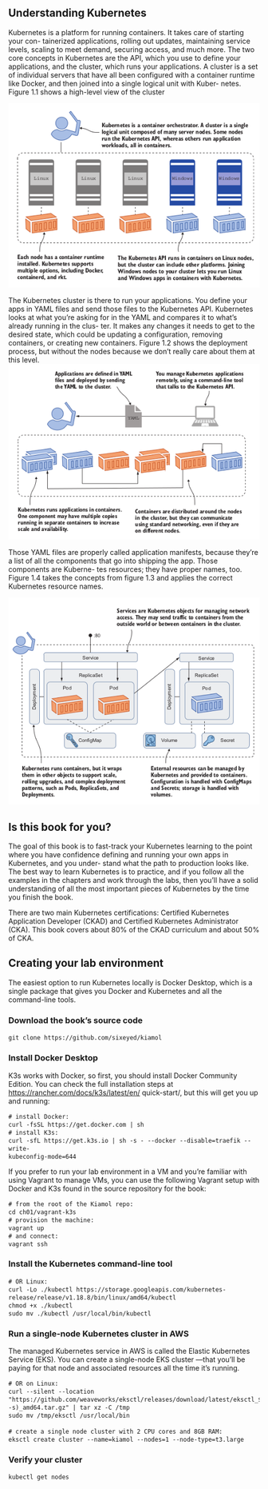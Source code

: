 ## Understanding Kubernetes
Kubernetes is a platform for running containers. It takes care of starting your con-
tainerized applications, rolling out updates, maintaining service levels, scaling to meet
demand, securing access, and much more. The two core concepts in Kubernetes are
the API, which you use to define your applications, and the cluster, which runs your
applications. A cluster is a set of individual servers that have all been configured with a
container runtime like Docker, and then joined into a single logical unit with Kuber-
netes. Figure 1.1 shows a high-level view of the cluster

![](imgs/kubernetes.png)

The Kubernetes cluster is there to run your applications. You define your apps in
YAML files and send those files to the Kubernetes API. Kubernetes looks at what
you’re asking for in the YAML and compares it to what’s already running in the clus-
ter. It makes any changes it needs to get to the desired state, which could be updating
a configuration, removing containers, or creating new containers. Figure 1.2 shows the deployment process,
but without the nodes because we don’t really care about them at this level.
![](imgs/kubernetes-deploy.png)

Those YAML files are properly called application manifests, because they’re a list
of all the components that go into shipping the app. Those components are Kuberne-
tes resources; they have proper names, too. Figure 1.4 takes the concepts from figure 1.3
and applies the correct Kubernetes resource names.

![](imgs/kubernetes-resources.png)

## Is this book for you?
The goal of this book is to fast-track your Kubernetes learning to the point where you
have confidence defining and running your own apps in Kubernetes, and you under-
stand what the path to production looks like. The best way to learn Kubernetes is to
practice, and if you follow all the examples in the chapters and work through the labs,
then you’ll have a solid understanding of all the most important pieces of Kubernetes
by the time you finish the book.

There
are two main Kubernetes certifications: Certified Kubernetes Application Developer
(CKAD) and Certified Kubernetes Administrator (CKA). This book covers about 80%
of the CKAD curriculum and about 50% of CKA.

## Creating your lab environment
The easiest option to run Kubernetes locally is Docker Desktop, which is a single
package that gives you Docker and Kubernetes and all the command-line tools.

### Download the book’s source code
```
git clone https://github.com/sixeyed/kiamol
```

### Install Docker Desktop
K3s works with Docker, so first, you should install Docker Community Edition. You
can check the full installation steps at https://rancher.com/docs/k3s/latest/en/
quick-start/, but this will get you up and running:
```
# install Docker:
curl -fsSL https://get.docker.com | sh
# install K3s:
curl -sfL https://get.k3s.io | sh -s - --docker --disable=traefik --write-
kubeconfig-mode=644
```
If you prefer to run your lab environment in a VM and you’re familiar with using
Vagrant to manage VMs, you can use the following Vagrant setup with Docker and K3s
found in the source repository for the book:
```
# from the root of the Kiamol repo:
cd ch01/vagrant-k3s
# provision the machine:
vagrant up
# and connect:
vagrant ssh
```

### Install the Kubernetes command-line tool
```
# OR Linux:
curl -Lo ./kubectl https://storage.googleapis.com/kubernetes-release/release/v1.18.8/bin/linux/amd64/kubectl
chmod +x ./kubectl
sudo mv ./kubectl /usr/local/bin/kubectl
```

### Run a single-node Kubernetes cluster in AWS
The managed Kubernetes service in AWS is called the Elastic Kubernetes Service (EKS). You can create a single-node EKS cluster —that you’ll be paying for that node and associated resources all the time it’s running.
```
# OR on Linux:
curl --silent --location
"https://github.com/weaveworks/eksctl/releases/download/latest/eksctl_$(uname
-s)_amd64.tar.gz" | tar xz -C /tmp
sudo mv /tmp/eksctl /usr/local/bin

# create a single node cluster with 2 CPU cores and 8GB RAM:
eksctl create cluster --name=kiamol --nodes=1 --node-type=t3.large
```

### Verify your cluster
```
kubectl get nodes
```
